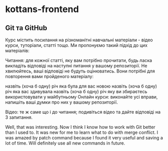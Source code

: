 # kottans-frontend

## Git та GitHub

Курс містить посилання на різноманітні навчальні матеріали - відео курси, туторіали, статті тощо. Ми пропонуємо такий підхід до цих матеріалів:

Читання: для кожної статті, яку вам потрібно прочитати, будь ласка викладіть відповіді на наступні питання у вашому репозиторії. Не хвилюйтесь, ваші відповіді не будуть оцінюватись. Вони потрібні для повторення вами пройденого матеріалу:

назвіть (хоча б одну) річ яка була для вас новою
назвіть (хоча б одну) річ яка вас здивувала
назвіть (хоча б одну) річ яку ви збираєтесь використовувати у майбутньому
Онлайн курси: виконайте усі вправи, напишіть ваші думки про них у вашому репозиторії.

Відео: те ж саме що і до читання; подивіться відео та дайте відповіді на 3 запитання. 


Well, that was interesting. Now I think I know how to work with Git better than I used to. It was new for me to learn what to do with merge conflict. I was amazed by patch command because I found it very useful and saving a lot of time. Will definitely use all new commands in future.
